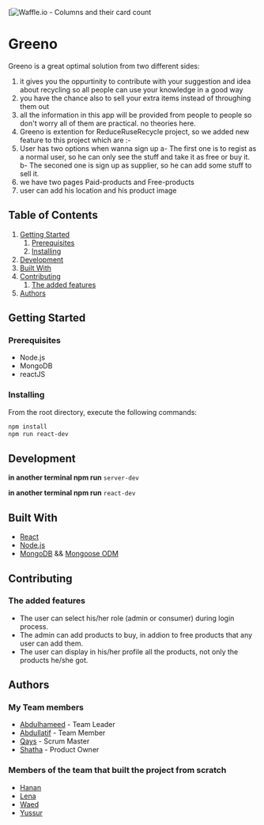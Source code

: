 [![Waffle.io - Columns and their card count](https://waffle.io/meepo-Org/Zuse-RBK)
# Greeno
Greeno is a great optimal solution from two different sides:
1. it gives you the oppurtinity to contribute with your suggestion and idea about recycling so all people can use your knowledge in a good way 
2. you have the chance also to sell your extra items instead of throughing them out 
3. all the information in this app will be provided from people to people so don't worry all of them are practical. no theories here.
4. Greeno is extention for ReduceRuseRecycle project, so we added new feature to this project which are :-
  1. User has two options when wanna sign up 
    a- The first one is to regist as a normal user, so he can only see the stuff and take it as free or buy it.
    b- The seconed one is sign up as supplier, so he can add some stuff to sell it.
  2. we have two pages Paid-products and Free-products
  3. user can add his location and his product image  

## Table of Contents
1. [Getting Started](#getting-started)
    1. [Prerequisites](#prerequisites)
    1. [Installing](#installing)
1. [Development](#development)
1. [Built With](#built-with)
1. [Contributing](#contributing)
    1. [The added features](#the-added-features)
1. [Authors](#authors)

## Getting Started
### Prerequisites
 - Node.js
 - MongoDB
 - reactJS 
 
### Installing
 From the root directory, execute the following commands:
 
```sh
npm install
npm run react-dev 
```

## Development
**in another terminal npm run** `server-dev`

**in another terminal npm run** `react-dev` 

## Built With
 - [React](https://reactjs.org/)
 - [Node.js](https://nodejs.org)
 - [MongoDB](https://www.mongodb.com) && [Mongoose ODM](http://mongoosejs.com/docs/)
 
## Contributing
### The added features
- The user can select his/her role (admin or consumer) during login process.
- The admin can add products to buy, in addion to free products that any user can add them.
- The user can display in his/her profile all the products, not only the products he/she got.

 ## Authors
 ### My Team members
 - [Abdulhameed](https://github.com/abdulhameed89) - Team Leader
 - [Abdullatif](https://github.com/AbdullatifJamous891) - Team Member
 - [Qays](https://github.com/QaysTrad) - Scrum Master
 - [Shatha](https://github.com/ShSukkar) - Product Owner
 
 ### Members of the team that built the project from scratch
- [Hanan](https://github.com/HananNouman)
- [Lena](https://github.com/lenaSalamat)
- [Waed](https://github.com/Waed93)
- [Yussur](https://github.com/Yussur90)
